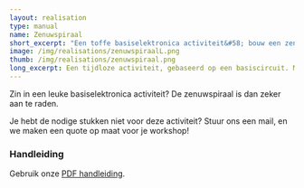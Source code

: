 ```yaml
---
layout: realisation
type: manual
name: Zenuwspiraal
short_excerpt: "Een toffe basiselektronica activiteit&#58; bouw een zenuwspiraal"
image: /img/realisations/zenuwspiraalL.png
thumb: /img/realisations/zenuwspiraal.png
long_excerpt: Een tijdloze activiteit, gebaseerd op een basiscircuit. Maak er ook een, en spelen maar!
---
```


Zin in een leuke basiselektronica activiteit? De zenuwspiraal is dan zeker aan te raden.

Je hebt de nodige stukken niet voor deze activiteit? Stuur ons een mail, en we maken een quote op maat voor je workshop!

### Handleiding

 Gebruik onze [PDF handleiding](http://ingegno.be/Manuals/Zenuwspiraalactiviteit.pdf).
 
 